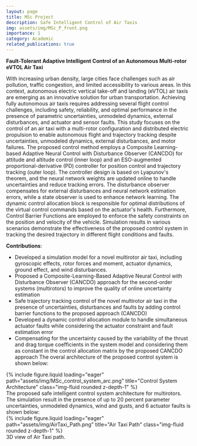 ```yaml
---
layout: page
title: MSc Project
description: Safe Intelligent Control of Air Taxis
img: assets/img/MSc_P_front.png
importance: 1
category: Academic
related_publications: true
---
```

**Fault-Tolerant Adaptive Intelligent Control of an Autonomous Multi-rotor eVTOL Air Taxi**

With increasing urban density, large cities face challenges such as air pollution, traffic congestion, and limited accessibility to various areas. In this context, autonomous electric vertical take-off and landing (eVTOL) air taxis are emerging as an innovative solution for urban transportation. Achieving fully autonomous air taxis requires addressing several flight control challenges, including safety, reliability, and optimal performance in the presence of parametric uncertainties, unmodeled dynamics, external disturbances, and actuator and sensor faults. This study focuses on the control of an air taxi with a multi-rotor configuration and distributed electric propulsion to enable autonomous flight and trajectory tracking despite uncertainties, unmodeled dynamics, external disturbances, and motor failures. The proposed control method employs a Composite Learning-based Adaptive Neural Control with Disturbance Observer (CANCDO) for attitude and altitude control (inner loop) and an ESO-augmented proportional-derivative (PD) controller for position control and trajectory tracking (outer loop). The controller design is based on Lyapunov's theorem, and the neural network weights are updated online to handle uncertainties and reduce tracking errors. The disturbance observer compensates for external disturbances and neural network estimation errors, while a state observer is used to enhance network learning. The dynamic control allocation block is responsible for optimal distributions of the virtual control commands based on the actuator's health. Furthermore, Control Barrier Functions are employed to enforce the safety constraints on the position and velocity of the vehicle. Simulation results in various scenarios demonstrate the effectiveness of the proposed control system in tracking the desired trajectory in different flight conditions and faults. 

**Contributions**:
* Developed a simulation model for a novel multirotor air taxi, including gyroscopic effects, rotor forces and moment, actuator dynamics, ground effect, and wind disturbances.
* Proposed a Composite-Learning-Based Adaptive Neural Control with Disturbance Observer (CANCDO) approach for the second-order systems (multirotors) to improve the quality of online uncertainty estimation
* Safe trajectory tracking control of the novel multirotor air taxi in the presence of uncertainties, disturbances and faults by adding control barrier functions to the proposed approach (CANCDO)
* Developed a dynamic control allocation module to handle simultaneous actuator faults while considering the actuator constraint and fault estimation error
* Compensating for the uncertainty caused by the variability of the thrust and drag torque coefficients in the system model and considering them as constant in the control allocation matrix by the proposed CANCDO approach
The overal architecture of the proposed control system is shown below:
<div class="row">
    <div class="col-sm mt-3 mt-md-0">
        {% include figure.liquid loading="eager" path="assets/img/MSc_control_system_arc.png" title="Control System Architecture" class="img-fluid rounded z-depth-1" %}
<div class="caption">
    The proposed safe intelligent control system architecture for multirotors. 
</div>
The simulation result in the presence of up to 20 percent parameter uncertainties, unmodeled dynamics, wind and gusts, and 6 actuator faults is shown below:

<div class="row">
    <div class="col-sm mt-3 mt-md-0">
        {% include figure.liquid loading="eager" path="assets/img/AirTaxi_Path.png" title="Air Taxi Path" class="img-fluid rounded z-depth-1" %}
<div class="caption">
    3D view of Air Taxi path.
</div>

